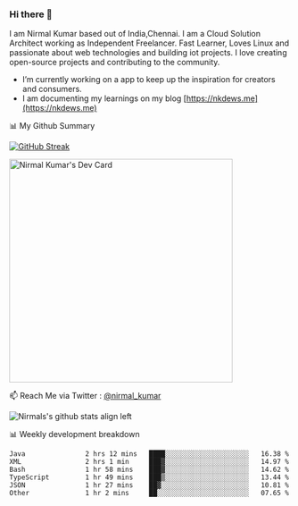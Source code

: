 ### Hi there 👋

 I am Nirmal Kumar based out of India,Chennai. I am a Cloud Solution Architect working as Independent Freelancer. Fast Learner, Loves Linux and passionate about web technologies and building iot projects. I love creating open-source projects and contributing to the community.

- I’m currently working on a app to keep up the inspiration for creators and consumers.
- I am documenting my learnings on my blog [https://nkdews.me](https://nkdews.me)


📊 My Github Summary

[![GitHub Streak](https://github-readme-streak-stats.herokuapp.com?user=nk-gears&theme=dark&hide_border=true&date_format=M%20j%5B%2C%20Y%5D)](https://git.io/streak-stats)

<a href="https://app.daily.dev/nirmal_kumar"><img src="https://api.daily.dev/devcards/a16cfcf02d384b16b41de71ce4d1d811.png?r=8ve" width="400" alt="Nirmal Kumar's Dev Card"/></a>

📫 Reach Me via  Twitter : [@nirmal_kumar](https://twitter.com/nirmal_kumar)

![Nirmals's github stats align left](https://github-readme-stats.vercel.app/api?username=nk-gears&show_icons=true)


📊 Weekly development breakdown

<!--START_SECTION:waka-->

```text
Java               2 hrs 12 mins   ████░░░░░░░░░░░░░░░░░░░░░   16.38 %
XML                2 hrs 1 min     ███▓░░░░░░░░░░░░░░░░░░░░░   14.97 %
Bash               1 hr 58 mins    ███▓░░░░░░░░░░░░░░░░░░░░░   14.62 %
TypeScript         1 hr 49 mins    ███▒░░░░░░░░░░░░░░░░░░░░░   13.44 %
JSON               1 hr 27 mins    ██▓░░░░░░░░░░░░░░░░░░░░░░   10.81 %
Other              1 hr 2 mins     ██░░░░░░░░░░░░░░░░░░░░░░░   07.65 %
```

<!--END_SECTION:waka-->


